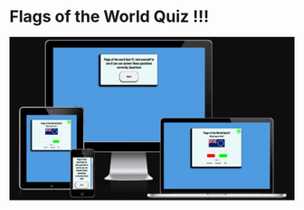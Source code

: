# Flags of the World Quiz !!!
![Image showing website's responsiveness on different devices](<assets/images/read_me_images/am_I_responsive_image.png>)
